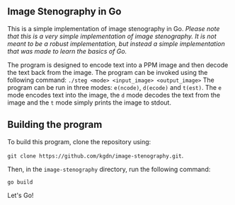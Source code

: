 ## Image Stenography in Go

This is a simple implementation of image stenography in Go. *Please note that this is a very simple implementation of image stenography. It is not meant to be a robust implementation, but instead a simple implementation that was made to learn the basics of Go.*

The program is designed to encode text into a PPM image and then decode the text back from the image. The program can be invoked using the following command:
`./steg <mode> <input_image> <output_image>`
The program can be run in three modes: `e(ncode)`, `d(ecode)` and `t(est)`. The `e` mode encodes text into the image, the `d` mode decodes the text from the image and the `t` mode simply prints the image to stdout.

## Building the program

To build this program, clone the repository using: 

`git clone https://github.com/kgdn/image-stenography.git`. 

Then, in the `image-stenography` directory, run the following command:

```go build```

Let's Go!